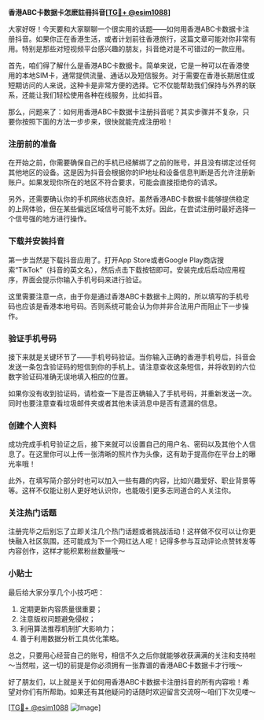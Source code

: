 **香港ABC卡数据卡怎麽註冊抖音[[TG💪+ @esim1088](https://t.me/s/esim1088)]**

大家好呀！今天要和大家聊聊一个很实用的话题——如何用香港ABC卡数据卡注册抖音。如果你正在香港生活，或者计划前往香港旅行，这篇文章可能对你非常有用。特别是那些对短视频平台感兴趣的朋友，抖音绝对是不可错过的一款应用。

首先，咱们得了解什么是香港ABC卡数据卡。简单来说，它是一种可以在香港使用的本地SIM卡，通常提供流量、通话以及短信服务。对于需要在香港长期居住或短期访问的人来说，这种卡是非常方便的选择。它不仅能帮助我们保持与外界的联系，还能让我们轻松使用各种在线服务，比如抖音。

那么，问题来了：如何用香港ABC卡数据卡注册抖音呢？其实步骤并不复杂，只要你按照下面的方法一步步来，很快就能完成注册啦！

### 注册前的准备

在开始之前，你需要确保自己的手机已经解绑了之前的账号，并且没有绑定过任何其他地区的设备。这是因为抖音会根据你的IP地址和设备信息判断是否允许注册新账户。如果发现你所在的地区不符合要求，可能会直接拒绝你的请求。

另外，还需要确认你的手机网络状态良好。虽然香港ABC卡数据卡能够提供稳定的上网体验，但在某些偏远区域信号可能不太好。因此，在尝试注册时最好选择一个信号强的地方进行操作。

### 下载并安装抖音

第一步当然是下载抖音应用了。打开App Store或者Google Play商店搜索“TikTok”（抖音的英文名），然后点击下载按钮即可。安装完成后启动应用程序，界面会提示你输入手机号码来进行验证。

这里需要注意一点，由于你是通过香港ABC卡数据卡上网的，所以填写的手机号码也应该是香港本地号码。否则系统可能会认为你并非合法用户而阻止下一步操作。

### 验证手机号码

接下来就是关键环节了——手机号码验证。当你输入正确的香港手机号后，抖音会发送一条包含验证码的短信到你的手机上。请注意查收这条短信，并将收到的六位数字验证码准确无误地填入相应的位置。

如果你没有收到验证码，请检查一下是否正确输入了手机号码，并重新发送一次。同时也要注意查看垃圾邮件夹或者其他未读消息中是否有遗漏的信息。

### 创建个人资料

成功完成手机号验证之后，接下来就可以设置自己的用户名、密码以及其他个人信息了。在这里你可以上传一张清晰的照片作为头像，这有助于提高你在平台上的曝光率哦！

此外，在填写简介部分时也可以加入一些有趣的内容，比如兴趣爱好、职业背景等等。这样不仅能让别人更好地认识你，也能吸引更多志同道合的人关注你。

### 关注热门话题

注册完毕之后别忘了立即关注几个热门话题或者挑战活动！这样做不仅可以让你更快融入社区氛围，还可能成为下一个网红达人呢！记得多参与互动评论点赞转发等内容创作，这样才能积累粉丝数量哦～

### 小贴士

最后给大家分享几个小技巧吧：
1. 定期更新内容质量很重要；
2. 注意版权问题避免侵权；
3. 利用算法推荐机制扩大影响力；
4. 善于利用数据分析工具优化策略。

总之，只要用心经营自己的账号，相信不久之后你就能够收获满满的关注和支持啦～当然啦，这一切的前提是你必须拥有一张靠谱的香港ABC卡数据卡才行哦～

好了朋友们，以上就是关于如何用香港ABC卡数据卡注册抖音的所有内容啦！希望对你们有所帮助。如果还有其他疑问的话随时欢迎留言交流呀～咱们下次见喽～

[[TG💪+ @esim1088](https://t.me/s/esim1088) ![Image](https://i.postimg.cc/4NQfJmqS/Snipaste-2025-05-13-00-14-12.png)]